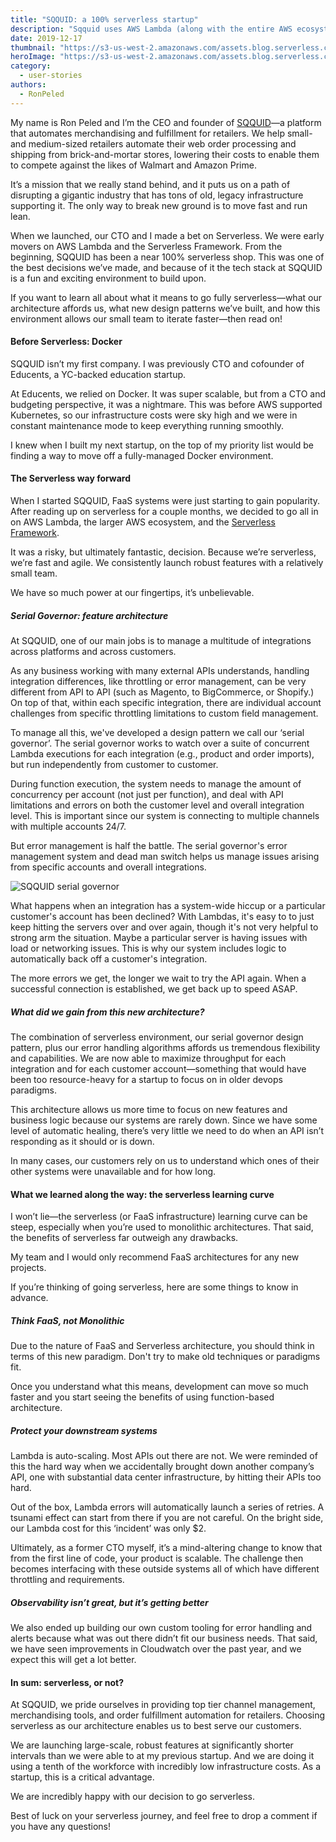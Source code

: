 ```yaml
---
title: "SQQUID: a 100% serverless startup"
description: "Sqquid uses AWS Lambda (along with the entire AWS ecosystem) and the Serverless Framework for their website and their entire product. See what it’s like to be a fully serverless startup."
date: 2019-12-17
thumbnail: "https://s3-us-west-2.amazonaws.com/assets.blog.serverless.com/sqquid/sqquid-serverless-thumb.jpg"
heroImage: "https://s3-us-west-2.amazonaws.com/assets.blog.serverless.com/sqquid/sqquid-serverless-header.jpeg"
category:
  - user-stories
authors: 
  - RonPeled
---
```


My name is Ron Peled and I’m the CEO and founder of [SQQUID](https://sqquid.com/)—a platform that automates merchandising and fulfillment for retailers. We help small- and medium-sized retailers automate their web order processing and shipping from brick-and-mortar stores, lowering their costs to enable them to compete against the likes of Walmart and Amazon Prime. 

It’s a mission that we really stand behind, and it puts us on a path of disrupting a gigantic industry that has tons of old, legacy infrastructure supporting it. The only way to break new ground is to move fast and run lean.

When we launched, our CTO and I made a bet on Serverless. We were early movers on AWS Lambda and the Serverless Framework. From the beginning, SQQUID has been a near 100% serverless shop. This was one of the best decisions we’ve made, and because of it the tech stack at SQQUID is a fun and exciting environment to build upon. 

If you want to learn all about what it means to go fully serverless—what our architecture affords us, what new design patterns we’ve built, and how this environment allows our small team to iterate faster—then read on! 

#### Before Serverless: Docker

SQQUID isn’t my first company. I was previously CTO and cofounder of Educents, a YC-backed education startup.

At Educents, we relied on Docker. It was super scalable, but from a CTO and budgeting perspective, it was a nightmare. This was before AWS supported Kubernetes, so our infrastructure costs were sky high and we were in constant maintenance mode to keep everything running smoothly.

I knew when I built my next startup, on the top of my priority list would be finding a way to move off a fully-managed Docker environment.

#### The Serverless way forward

When I started SQQUID, FaaS systems were just starting to gain popularity. After reading up on serverless for a couple months, we decided to go all in on AWS Lambda, the larger AWS ecosystem, and the [Serverless Framework](https://serverless.com/framework/).

It was a risky, but ultimately fantastic, decision. Because we’re serverless, we’re fast and agile. We consistently launch robust features with a relatively small team. 

We have so much power at our fingertips, it’s unbelievable.

##### Serial Governor: feature architecture

At SQQUID, one of our main jobs is to manage a multitude of integrations across platforms and across customers.

As any business working with many external APIs understands, handling integration differences, like throttling or error management, can be very different from API to API (such as Magento, to BigCommerce, or Shopify.) On top of that, within each specific integration, there are individual account challenges from specific throttling limitations to custom field management. 

To manage all this, we've developed a design pattern we call our ‘serial governor’. The serial governor works to watch over a suite of concurrent Lambda executions for each integration (e.g., product and order imports), but run independently from customer to customer.

During function execution, the system needs to manage the amount of concurrency per account (not just per function), and deal with API limitations and errors on both the customer level and overall integration level. This is important since our system is connecting to multiple channels with multiple accounts 24/7. 

But error management is half the battle. The serial governor's error management system and dead man switch helps us manage issues arising from specific accounts and overall integrations.

<img src="https://s3-us-west-2.amazonaws.com/assets.blog.serverless.com/sqquid/sqquid-serial-governor.png" alt="SQQUID serial governor">

What happens when an integration has a system-wide hiccup or a particular customer's account has been declined? With Lambdas, it's easy to to just keep hitting the servers over and over again, though it's not very helpful to strong arm the situation. Maybe a particular server is having issues with load or networking issues. This is why our system includes logic to automatically back off a customer's integration.

The more errors we get, the longer we wait to try the API again. When a successful connection is established, we get back up to speed ASAP. 

##### What did we gain from this new architecture?

The combination of serverless environment, our serial governor design pattern, plus our error handling algorithms affords us tremendous flexibility and capabilities. We are now able to maximize throughput for each integration and for each customer account—something that would have been too resource-heavy for a startup to focus on in older devops paradigms. 

This architecture allows us more time to focus on new features and business logic because our systems are rarely down. Since we have some level of automatic healing, there’s very little we need to do when an API isn’t responding as it should or is down.

In many cases, our customers rely on us to understand which ones of their other systems were unavailable and for how long. 

#### What we learned along the way: the serverless learning curve

I won’t lie—the serverless (or FaaS infrastructure) learning curve can be steep, especially when you’re used to monolithic architectures. That said, the benefits of serverless far outweigh any drawbacks.

My team and I would only recommend FaaS architectures for any new projects.

If you’re thinking of going serverless, here are some things to know in advance.

##### Think FaaS, not Monolithic

Due to the nature of FaaS and Serverless architecture, you should think in terms of this new paradigm. Don't try to make old techniques or paradigms fit.

Once you understand what this means, development can move so much faster and you start seeing the benefits of using function-based architecture. 

##### Protect your downstream systems

Lambda is auto-scaling. Most APIs out there are not. We were reminded of this the hard way when we accidentally brought down another company’s API, one with substantial data center infrastructure, by hitting their APIs too hard.

Out of the box, Lambda errors will automatically launch a series of retries. A tsunami effect can start from there if you are not careful. On the bright side, our Lambda cost for this ‘incident’ was only $2.

Ultimately, as a former CTO myself, it’s a mind-altering change to know that from the first line of code, your product is scalable. The challenge then becomes interfacing with these outside systems all of which have different throttling and requirements.  

##### Observability isn’t great, but it’s getting better

We also ended up building our own custom tooling for error handling and alerts because what was out there didn’t fit our business needs. That said, we have seen improvements in Cloudwatch over the past year, and we expect this will get a lot better.

#### In sum: serverless, or not?

At SQQUID, we pride ourselves in providing top tier channel management, merchandising tools, and order fulfillment automation for retailers. Choosing serverless as our architecture enables us to best serve our customers.

We are launching large-scale, robust features at significantly shorter intervals than we were able to at my previous startup. And we are doing it using a tenth of the workforce with incredibly low infrastructure costs. As a startup, this is a critical advantage.

We are incredibly happy with our decision to go serverless. 

Best of luck on your serverless journey, and feel free to drop a comment if you have any questions!
